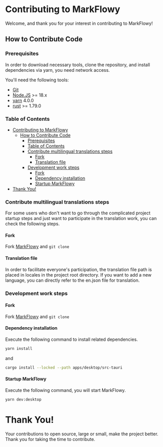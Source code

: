 # Contributing to MarkFlowy

Welcome, and thank you for your interest in contributing to MarkFlowy!

## How to Contribute Code

### Prerequisites

In order to download necessary tools, clone the repository, and install dependencies via yarn, you need network access.

You'll need the following tools:

- [Git](https://git-scm.com/)
- [Node.JS](https://nodejs.org/en) >= 18.x
- [yarn](https://yarnpkg.com/) 4.0.0
- [rust](https://www.rust-lang.org/) >= 1.79.0

### Table of Contents

- [Contributing to MarkFlowy](#contributing-to-markflowy)
  - [How to Contribute Code](#how-to-contribute-code)
    - [Prerequisites](#prerequisites)
    - [Table of Contents](#table-of-contents)
    - [Contribute multilingual translations steps](#contribute-multilingual-translations-steps)
      - [Fork](#fork)
      - [Translation file](#translation-file)
    - [Development work steps](#development-work-steps)
      - [Fork](#fork-1)
      - [Dependency installation](#dependency-installation)
      - [Startup MarkFlowy](#startup-markflowy)
- [Thank You!](#thank-you)

### Contribute multilingual translations steps

For some users who don't want to go through the complicated project startup steps and just want to participate in the translation work, you can check the following steps.

#### Fork

Fork [MarkFlowy](https://github.com/drl990114/MarkFlowy) and `git clone`

#### Translation file

In order to facilitate everyone's participation, the translation file path is placed in locales in the project root directory. If you want to add a new language, you can directly refer to the en.json file for translation.

### Development work steps

#### Fork

Fork [MarkFlowy](https://github.com/drl990114/MarkFlowy) and `git clone`

#### Dependency installation

Execute the following command to install related dependencies.

```bash
yarn install
```

and

```bash
cargo install --locked --path apps/desktop/src-tauri
```

#### Startup MarkFlowy

Execute the following command, you will start MarkFlowy.

```bash
yarn dev:desktop
```

# Thank You!

Your contributions to open source, large or small, make the project better. Thank you for taking the time to contribute.
